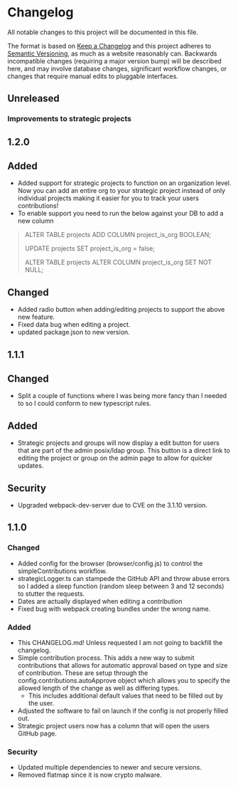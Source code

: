 # Changelog
All notable changes to this project will be documented in this file.

The format is based on [Keep a Changelog](http://keepachangelog.com/en/1.0.0/)
and this project adheres to [Semantic Versioning](http://semver.org/spec/v2.0.0.html), as much as
a website reasonably can. Backwards incompatible changes (requiring a major version bump) will be
described here, and may involve database changes, significant workflow changes, or changes that
require manual edits to pluggable interfaces.

## Unreleased

### Improvements to strategic projects

## 1.2.0
## Added
- Added support for strategic projects to function on an organization level. Now you can add an entire org to your strategic project instead of only individual projects making it easier for you to track your users contributions!
- To enable support you need to run the below against your DB to add a new column

>  ALTER TABLE projects ADD COLUMN project_is_org BOOLEAN;
>
>  UPDATE projects SET project_is_org = false;
>
>  ALTER TABLE projects ALTER COLUMN project_is_org SET NOT NULL;

## Changed
- Added radio button when adding/editing projects to support the above new feature.
- Fixed data bug when editing a project.
- updated package.json to new version.

## 1.1.1
## Changed
- Split a couple of functions where I was being more fancy than I needed to so I could conform to new typescript rules.
## Added
- Strategic projects and groups will now display a edit button for users that are part of the admin posix/ldap group. This button is a direct link to editing the project or group on the admin page to allow for quicker updates.
## Security
- Upgraded webpack-dev-server due to CVE on the 3.1.10 version.

## 1.1.0

### Changed
- Added config for the browser (browser/config.js) to control the simpleContributions workflow.
- strategicLogger.ts can stampede the GitHub API and throw abuse errors so I added a sleep function (random sleep between 3 and 12 seconds) to stutter the requests.
- Dates are actually displayed when editing a contribution
- Fixed bug with webpack creating bundles under the wrong name.

### Added
- This CHANGELOG.md! Unless requested I am not going to backfill the changelog.
- Simple contribution process. This adds a new way to submit contributions that allows for automatic approval based on type and size of contribution. These are setup through the config.contributions.autoApprove object which allows you to specify the allowed length of the change as well as differing types.
  - This includes additional default values that need to be filled out by the user.
- Adjusted the software to fail on launch if the config is not properly filled out.
- Strategic project users now has a column that will open the users GitHub page.

### Security
- Updated multiple dependencies to newer and secure versions.
- Removed flatmap since it is now crypto malware.
